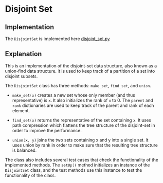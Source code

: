 # Disjoint Set

## Implementation

The `DisjointSet` is implemented here [disjoint_set.py](../../data_structures/disjoint_set.py)

## Explanation

This is an implementation of the disjoint-set data structure, also known as a union-find data structure. It is used to keep track of a partition of a set into disjoint subsets.

The `DisjointSet` class has three methods: `make_set`, `find_set`, and `union`.

- `make_set(x)` creates a new set whose only member (and thus representative) is `x`. It also initializes the rank of `x` to 0. The `parent` and `rank` dictionaries are used to keep track of the parent and rank of each element.

- `find_set(x)` returns the representative of the set containing `x`. It uses path compression which flattens the tree structure of the disjoint-set in order to improve the performance.

- `union(x, y)` joins the two sets containing x and y into a single set. It uses union by rank in order to make sure that the resulting tree structure is balanced.

The class also includes several test cases that check the functionality of the implemented methods. The `setUp()` method initializes an instance of the `DisjointSet` class, and the test methods use this instance to test the functionality of the class.
